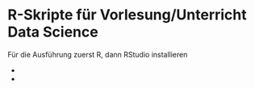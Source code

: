 # R-Skripte für Vorlesung/Unterricht Data Science

Für die Ausführung zuerst R, dann RStudio installieren

* [R]: https://cran.r-project.org/bin/windows/base/
* [RStudio]: https://www.rstudio.com/products/rstudio/download/
